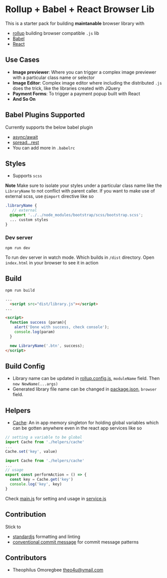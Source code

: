 # Rollup + Babel + React Browser Lib
This is a starter pack for building **maintanable** browser library with 
* [rollup](https://github.com/rollup/rollup) building browser compatible `.js` lib
* [Babel](https://github.com/babel/babel)
* [React](https://github.com/facebook/react)

## Use Cases
* **Image previewer**: Where you can trigger a complex image previewer with a particular class name or selector
* **Image Editor**: Complex image editor where including the distributed `.js` does the trick, like the libraries created with JQuery
* **Payment Forms**: To trigger a payment popup built with React 
* **And So On**

## Babel Plugins Supported 
Currently supports the below babel plugin
* [async/await](https://www.npmjs.com/package/babel-plugin-transform-async-to-generator)
* [spread...rest](https://www.npmjs.com/package/babel-plugin-transform-object-rest-spread)
* You can add more in `.babelrc`

## Styles 
* Supports `scss`

**Note** Make sure to isolate your styles under a particular class name like the `LibraryName` to not conflict with parent caller. If you want to make use of external scss, use `@import` directive like so 

```scss
.libraryName {
   // external 
  @import '../../node_modules/bootstrap/scss/bootstrap.scss';
  ... custom styles
}
```

### Dev server

```
npm run dev
```

To run dev server in watch mode. Which builds in `/dist` directory. Open `index.html` in your browser to see it in action

## Build

```
npm run build
```

```html
...
  <script src="dist/library.js"></script>
...

<script>
  function success (param){
    alert('Done with success, check console');
    console.log(param)
  }

  new LibraryName('.btn', success);
</script>
```

## Build Config

* Library name can be updated in [rollup.config.js](rollup.config.js), `moduleName` field. Then `new NewName(...args)`
* Generated library file name can be changed in [package.json](package.json), `browser` field.

## Helpers

* [Cache](/src/cache.js): An in app memory singleton for holding global variables which can be gotten anywhere even in the react app services like so

```js
// setting a variable to be global
import Cache from './helpers/cache'
...
Cache.set('key', value)
```

```js
import Cache from './helpers/cache'
...
// usage 
export const performAction = () => {
  const key = Cache.get('key')
  console.log('key', key)
}
```

Check [main.js](/src/main.js) for setting and usage in [service.js](src/app/utils/service.js)


## Contribution 

Stick to 
* [standardjs](https://github.com/standard/standard) formatting and linting
* [conventional commit message](https://conventionalcommits.org/) for commit message patterns


## Contributors

* Theophilus Omoregbee <theo4u@ymail.com>
